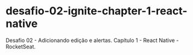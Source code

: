 # desafio-02-ignite-chapter-1-react-native
Desafio 02 - Adicionando edição e alertas. Capítulo 1 - React Native - RocketSeat.

